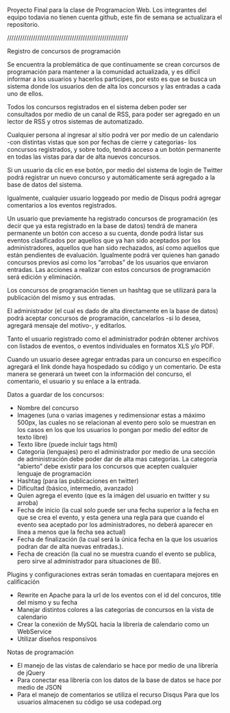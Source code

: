 Proyecto Final para la clase de Programacion Web.
Los integrantes del equipo todavia no tienen cuenta github, este fin
de semana se actualizara el repositorio.

////////////////////////////////////////////////////////

Registro de concursos de programación

Se encuentra la problemática de que continuamente se crean corcursos de programación para mantener a la comunidad actualizada, y es díficil informar a los usuarios y hacerlos participes, por esto es que se busca un sistema donde los usuarios den de alta los concursos y las entradas a cada uno de ellos.

Todos los concursos registrados en el sistema deben poder ser consultados por medio de un canal de RSS, para poder ser agregado en un lector de RSS y otros sistemas de automatizado.

Cualquier persona al ingresar al sitio podrá ver por medio de un calendario -con distintas vistas que son por fechas de cierre y categorias- los concursos registrados, y sobre todo, tendrá acceso a un botón permanente en todas las vistas para dar de alta nuevos concursos.

Si un usuario da clic en ese botón, por medio del sistema de login de Twitter podrá registrar un nuevo concurso y automáticamente será agregado a la base de datos del sistema.

Igualmente, cualquier usuario loggeado por medio de Disqus podrá agregar comentarios a los eventos registrados.

Un usuario que previamente ha registrado concursos de programación (es decir que ya esta registrado en la base de datos) tendrá de manera permanente un botón con acceso a su cuenta, donde podrá listar sus eventos clasificados por aquellos que ya han sido aceptados por los administradores, aquellos que han sido rechazados, así como aquellos que están pendientes de evaluación. Igualmente podrá ver quienes han ganado concursos previos así como los “arrobas” de los usuarios que enviaron entradas. Las acciones a realizar con estos concursos de programación será edición y eliminación.

Los concursos de programación tienen un hashtag que se utilizará para la publicación del mismo y sus entradas.

El administrador (el cual es dado de alta directamente en la base de datos) podrá aceptar concursos de programación, cancelarlos -si lo desea, agregará mensaje del motivo-, y editarlos.

Tanto el usuario registrado como el administrador podrán obtener archivos con listados de eventos, o eventos individuales en formatos XLS y/o PDF.

Cuando un usuario desee agregar entradas para un concurso en específico agregará el link donde haya hospedado su código y un comentario. De esta manera se generará un tweet con la información del concurso, el comentario, el usuario y su enlace a la entrada.

Datos a guardar de los concursos:
+ Nombre del concurso
+ Imagenes (una o varias imagenes y redimensionar estas a máximo 500px, las cuales no se relacionan al evento pero solo se muestran en los casos en los que los usuarios lo pongan por medio del editor de texto libre)
+ Texto libre (puede incluir tags html)
+ Categoria (lenguajes) pero el administrador por medio de una sección de administración debe poder dar de alta mas categorías. La categoría “abierto” debe existir para los concursos que acepten cualquier lenguaje de programación
+ Hashtag (para las publicaciones en twitter)
+ Dificultad (básico, intermedio, avanzado)
+ Quien agrega el evento (que es la imágen del usuario en twitter y su arroba)
+ Fecha de inicio (la cual solo puede ser una fecha superior a la fecha en que se crea el evento, y esta genera una regla para que cuando el evento sea aceptado por los administradores, no deberá aparecer en línea a menos que la fecha sea actual)
+ Fecha de finalización (la cual será la única fecha en la que los usuarios podran dar de alta nuevas entradas.).
+ Fecha de creación (la cual no se muestra cuando el evento se publica, pero sirve al administrador para situaciones de BI).

Plugins y configuraciones extras serán tomadas en cuentapara mejores en calificación
+ Rewrite en Apache para la url de los eventos con el id del concuros, title del mismo y su fecha
+ Manejar distintos colores a las categorías de concursos en la vista de calendario
+ Crear la conexión de MySQL hacia la librería de calendario como un WebService
+ Utilizar diseños responsivos

Notas de programación
+ El manejo de las vistas de calendario se hace por medio de una librería de jQuery
+ Para conectar esa librería con los datos de la base de datos se hace por medio de JSON
+ Para el manejo de comentarios se utiliza el recurso Disqus
Para que los usuarios almacenen su código se usa codepad.org